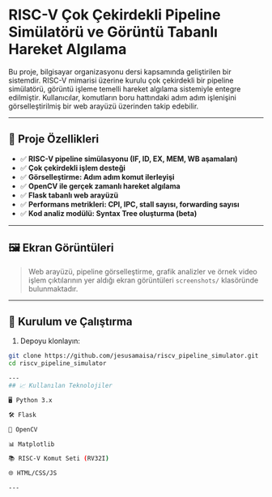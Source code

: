 # RISC-V Çok Çekirdekli Pipeline Simülatörü ve Görüntü Tabanlı Hareket Algılama

Bu proje, bilgisayar organizasyonu dersi kapsamında geliştirilen bir sistemdir. RISC-V mimarisi üzerine kurulu çok çekirdekli bir pipeline simülatörü, görüntü işleme temelli hareket algılama sistemiyle entegre edilmiştir. Kullanıcılar, komutların boru hattındaki adım adım işlenişini görselleştirilmiş bir web arayüzü üzerinden takip edebilir.

---

## 🔧 Proje Özellikleri

- ✅ **RISC-V pipeline simülasyonu (IF, ID, EX, MEM, WB aşamaları)**
- ✅ **Çok çekirdekli işlem desteği**
- ✅ **Görselleştirme: Adım adım komut ilerleyişi**
- ✅ **OpenCV ile gerçek zamanlı hareket algılama**
- ✅ **Flask tabanlı web arayüzü**
- ✅ **Performans metrikleri: CPI, IPC, stall sayısı, forwarding sayısı**
- ✅ **Kod analiz modülü: Syntax Tree oluşturma (beta)**

---

## 🖼️ Ekran Görüntüleri

> Web arayüzü, pipeline görselleştirme, grafik analizler ve örnek video işlem çıktılarının yer aldığı ekran görüntüleri `screenshots/` klasöründe bulunmaktadır.

---



## 🚀 Kurulum ve Çalıştırma

1. Depoyu klonlayın:
```bash
git clone https://github.com/jesusamaisa/riscv_pipeline_simulator.git
cd riscv_pipeline_simulator

---
## 📈 Kullanılan Teknolojiler

🖥️ Python 3.x

🛠️ Flask

🧠 OpenCV

📊 Matplotlib

📚 RISC-V Komut Seti (RV32I)

🌐 HTML/CSS/JS

---
